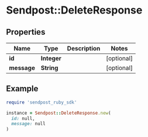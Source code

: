 # Sendpost::DeleteResponse

## Properties

| Name | Type | Description | Notes |
| ---- | ---- | ----------- | ----- |
| **id** | **Integer** |  | [optional] |
| **message** | **String** |  | [optional] |

## Example

```ruby
require 'sendpost_ruby_sdk'

instance = Sendpost::DeleteResponse.new(
  id: null,
  message: null
)
```

